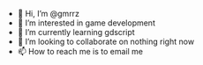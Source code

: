 - 👋 Hi, I’m @gmrrz 
- 👀 I’m interested in game development
- 🌱 I’m currently learning gdscript 
- 💞️ I’m looking to collaborate on nothing right now
- 📫 How to reach me is to email me

<!---
gmrrz/gmrrz is a ✨ special ✨ repository because its `README.md` (this file) appears on your GitHub profile.
You can click the Preview link to take a look at your changes.
--->
